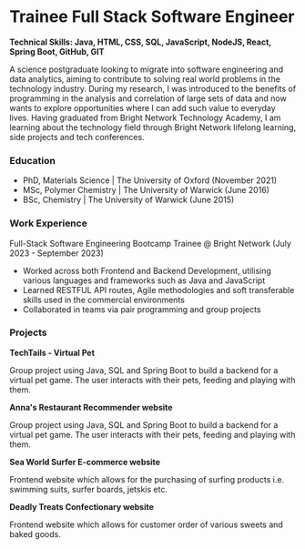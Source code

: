 # Trainee Full Stack Software Engineer

**Technical Skills: Java, HTML, CSS, SQL, JavaScript, NodeJS​, React, Spring Boot, GitHub, GIT**

A science postgraduate looking to migrate into software engineering and data analytics, aiming to contribute to solving real world problems in the technology industry. During my research, I was introduced to the benefits of programming in the analysis and correlation of large sets of data and now wants to explore opportunities where I can add such value to everyday lives. Having graduated from Bright Network Technology Academy, I am learning about the technology field through Bright Network lifelong learning, side projects and tech conferences.

### Education
- PhD, Materials Science | The University of Oxford (November 2021)
- MSc, Polymer Chemistry | The University of Warwick (June 2016)
- BSc, Chemistry | The University of Warwick (June 2015)

### Work Experience
Full-Stack Software Engineering Bootcamp Trainee @ Bright Network (July 2023 - September 2023)
- Worked across both Frontend and Backend Development, utilising various languages and frameworks such as Java and JavaScript
- Learned RESTFUL API routes, Agile methodologies and soft transferable skills used in the commercial environments
- Collaborated in teams via pair programming and group projects

### Projects
**TechTails - Virtual Pet**

Group project using Java, SQL and Spring Boot to build a backend for a virtual pet game.​ The user interacts with their pets, feeding and playing with them.

**Anna's Restaurant Recommender website**

Group project using Java, SQL and Spring Boot to build a backend for a virtual pet game.​ The user interacts with their pets, feeding and playing with them.

**Sea World Surfer E-commerce website**

Frontend website which allows for the purchasing of surfing products i.e. swimming suits, surfer boards, jetskis etc.

**Deadly Treats Confectionary website**

Frontend website which allows for customer order of various sweets and baked goods.


